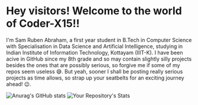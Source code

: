 # Hey visitors! Welcome to the world of Coder-X15!!

I'm Sam Ruben Abraham, a first year student in B.Tech in Computer Science with Specialisation in Data Science and Artificial Intelligence, studying in Indian Institute of Information Technology, Kottayam (IIIT-K). I have been acive in GitHub since my 8th grade and so may contain slightly silly projects besides the ones that are possibly serious, so forgive me if some of my repos seem useless 😅. But yeah, sooner I shall be posting really serious projects as time allows, so strap up your seatbelts for an exciting journey ahead! 😉.

![Anurag's GitHub stats](https://github-readme-stats.vercel.app/api?username=Coder-X15&show_icons=true&theme=blue-green)
![Your Repository's Stats](https://github-readme-stats.vercel.app/api/top-langs/?username=Coder-X15&theme=blue-green)
